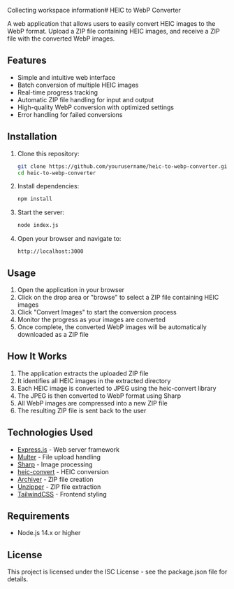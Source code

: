 Collecting workspace information# HEIC to WebP Converter

A web application that allows users to easily convert HEIC images to the WebP format. Upload a ZIP file containing HEIC images, and receive a ZIP file with the converted WebP images.

## Features

- Simple and intuitive web interface
- Batch conversion of multiple HEIC images
- Real-time progress tracking
- Automatic ZIP file handling for input and output
- High-quality WebP conversion with optimized settings
- Error handling for failed conversions

## Installation

1. Clone this repository:
   ```bash
   git clone https://github.com/yourusername/heic-to-webp-converter.git
   cd heic-to-webp-converter
   ```

2. Install dependencies:
   ```bash
   npm install
   ```

3. Start the server:
   ```bash
   node index.js
   ```

4. Open your browser and navigate to:
   ```
   http://localhost:3000
   ```

## Usage

1. Open the application in your browser
2. Click on the drop area or "browse" to select a ZIP file containing HEIC images
3. Click "Convert Images" to start the conversion process
4. Monitor the progress as your images are converted
5. Once complete, the converted WebP images will be automatically downloaded as a ZIP file

## How It Works

1. The application extracts the uploaded ZIP file
2. It identifies all HEIC images in the extracted directory
3. Each HEIC image is converted to JPEG using the heic-convert library
4. The JPEG is then converted to WebP format using Sharp
5. All WebP images are compressed into a new ZIP file
6. The resulting ZIP file is sent back to the user

## Technologies Used

- [Express.js](https://expressjs.com/) - Web server framework
- [Multer](https://github.com/expressjs/multer) - File upload handling
- [Sharp](https://sharp.pixelplumbing.com/) - Image processing
- [heic-convert](https://github.com/catdad-experiments/heic-convert) - HEIC conversion
- [Archiver](https://github.com/archiverjs/node-archiver) - ZIP file creation
- [Unzipper](https://github.com/ZJONSSON/node-unzipper) - ZIP file extraction
- [TailwindCSS](https://tailwindcss.com/) - Frontend styling

## Requirements

- Node.js 14.x or higher

## License

This project is licensed under the ISC License - see the package.json file for details.